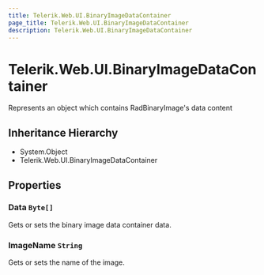 ```yaml
---
title: Telerik.Web.UI.BinaryImageDataContainer
page_title: Telerik.Web.UI.BinaryImageDataContainer
description: Telerik.Web.UI.BinaryImageDataContainer
---
```


# Telerik.Web.UI.BinaryImageDataContainer

Represents an object which contains RadBinaryImage's data content

## Inheritance Hierarchy

* System.Object
* Telerik.Web.UI.BinaryImageDataContainer

## Properties

###  Data `Byte[]`

Gets or sets the binary image data container data.

###  ImageName `String`

Gets or sets the name of the image.

